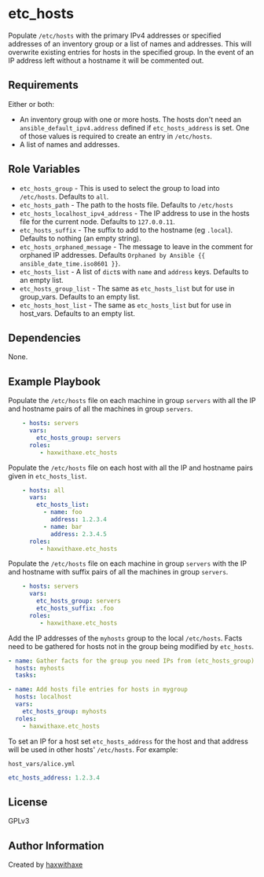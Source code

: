 etc_hosts
=========

Populate `/etc/hosts` with the primary IPv4 addresses or specified addresses of an inventory group or a list of names and addresses. This will overwrite existing entries for hosts in the specified group. In the event of an IP address left without a hostname it will be commented out.

Requirements
------------
Either or both:
* An inventory group with one or more hosts. The hosts don't need an `ansible_default_ipv4.address` defined if `etc_hosts_address` is set. One of those values is required to create an entry in `/etc/hosts`.
* A list of names and addresses.

Role Variables
--------------

* `etc_hosts_group` - This is used to select the group to load into `/etc/hosts`. Defaults to `all`.
* `etc_hosts_path` - The path to the hosts file. Defaults to `/etc/hosts`
* `etc_hosts_localhost_ipv4_address` - The IP address to use in the hosts file for the current node. Defaults to `127.0.0.11`.
* `etc_hosts_suffix` - The suffix to add to the hostname (eg `.local`). Defaults to nothing (an empty string).
* `etc_hosts_orphaned_message` - The message to leave in the comment for orphaned IP addresses. Defaults `Orphaned by Ansible {{ ansible_date_time.iso8601 }}`.
* `etc_hosts_list` - A list of `dict`s with `name` and `address` keys. Defaults to an empty list.
* `etc_hosts_group_list` - The same as `etc_hosts_list` but for use in group_vars. Defaults to an empty list.
* `etc_hosts_host_list` - The same as `etc_hosts_list` but for use in host_vars. Defaults to an empty list.

Dependencies
------------

None.

Example Playbook
----------------

Populate the `/etc/hosts` file on each machine in group `servers` with all the IP and hostname pairs of all the machines in group `servers`.
```yaml
    - hosts: servers
      vars:
        etc_hosts_group: servers
      roles:
         - haxwithaxe.etc_hosts
```

Populate the `/etc/hosts` file on each host with all the IP and hostname pairs given in `etc_hosts_list`.
```yaml
    - hosts: all
      vars:
        etc_hosts_list:
          - name: foo
            address: 1.2.3.4
          - name: bar
            address: 2.3.4.5
      roles:
         - haxwithaxe.etc_hosts
```

Populate the `/etc/hosts` file on each machine in group `servers` with the IP and hostname with suffix pairs of all the machines in group `servers`.
```yaml
    - hosts: servers
      vars:
        etc_hosts_group: servers
        etc_hosts_suffix: .foo
      roles:
         - haxwithaxe.etc_hosts
```

Add the IP addresses of the `myhosts` group to the local `/etc/hosts`. Facts need to be gathered for hosts not in the group being modified by `etc_hosts`.
```yaml
- name: Gather facts for the group you need IPs from (etc_hosts_group)
  hosts: myhosts
  tasks:

- name: Add hosts file entries for hosts in mygroup
  hosts: localhost
  vars:
    etc_hosts_group: myhosts
  roles:
    - haxwithaxe.etc_hosts
```

To set an IP for a host set `etc_hosts_address` for the host and that address will be used in other hosts' `/etc/hosts`. For example:

`host_vars/alice.yml`
```yaml
etc_hosts_address: 1.2.3.4
```

License
-------

GPLv3

Author Information
------------------

Created by [haxwithaxe](https://github.com/haxwithaxe)
